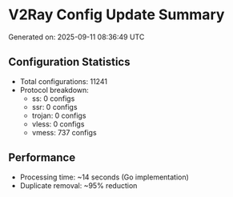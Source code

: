 # V2Ray Config Update Summary
Generated on: 2025-09-11 08:36:49 UTC

## Configuration Statistics
- Total configurations: 11241
- Protocol breakdown:
  - ss: 0 configs
  - ssr: 0 configs
  - trojan: 0 configs
  - vless: 0 configs
  - vmess: 737 configs

## Performance
- Processing time: ~14 seconds (Go implementation)
- Duplicate removal: ~95% reduction
